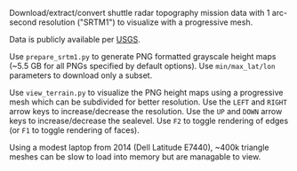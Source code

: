 Download/extract/convert shuttle radar topography mission data with 1 arc-second resolution ("SRTM1") to visualize with a progressive mesh.

Data is publicly available per [USGS](https://www.usgs.gov/centers/eros/science/usgs-eros-archive-digital-elevation-shuttle-radar-topography-mission-srtm-1-arc?qt-science_center_objects=0#qt-science_center_objects).

Use `prepare_srtm1.py` to generate PNG formatted grayscale height maps (~5.5 GB for all PNGs specified by default options).
Use `min/max_lat/lon` parameters to download only a subset.

Use `view_terrain.py` to visualize the PNG height maps using a progressive mesh which can be subdivided for better resolution.
Use the `LEFT` and `RIGHT` arrow keys to increase/decrease the resolution.
Use the `UP` and `DOWN` arrow keys to increase/decrease the sealevel.
Use `F2` to toggle rendering of edges (or `F1` to toggle rendering of faces).

Using a modest laptop from 2014 (Dell Latitude E7440), ~400k triangle meshes can be slow to load into memory but are managable to view.

